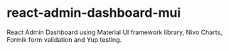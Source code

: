# react-admin-dashboard-mui
React Admin Dashboard using Material UI framework library, Nivo Charts, Formik form validation and Yup testing.